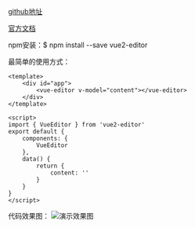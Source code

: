 [github地址](https://github.com/davidroyer/vue2-editor)

[官方文档](https://www.vue2editor.com/)

npm安装：$ npm install --save vue2-editor

最简单的使用方式：

    <template>
        <div id="app">
            <vue-editor v-model="content"></vue-editor>
        </div>
    </template>
    
    <script>
    import { VueEditor } from 'vue2-editor'
    export default {
        components: {
            VueEditor
        },
        data() {
            return {
                content: ''
            }
        }
    }
    </script>

代码效果图：
![演示效果图](https://www.vue2editor.com/hero-home.png)
